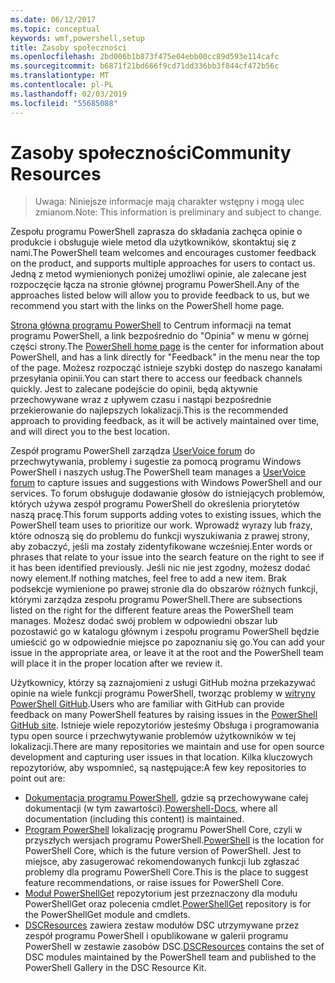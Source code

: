 ```yaml
---
ms.date: 06/12/2017
ms.topic: conceptual
keywords: wmf,powershell,setup
title: Zasoby społeczności
ms.openlocfilehash: 2bd006b1b873f475e04ebb00cc89d593e114cafc
ms.sourcegitcommit: b6871f21bd666f9cd71dd336bb3f844cf472b56c
ms.translationtype: MT
ms.contentlocale: pl-PL
ms.lasthandoff: 02/03/2019
ms.locfileid: "55685088"
---
```

# <a name="community-resources"></a><span data-ttu-id="4787b-103">Zasoby społeczności</span><span class="sxs-lookup"><span data-stu-id="4787b-103">Community Resources</span></span> #
> <span data-ttu-id="4787b-104">Uwaga: Niniejsze informacje mają charakter wstępny i mogą ulec zmianom.</span><span class="sxs-lookup"><span data-stu-id="4787b-104">Note: This information is preliminary and subject to change.</span></span>

<span data-ttu-id="4787b-105">Zespołu programu PowerShell zaprasza do składania zachęca opinie o produkcie i obsługuje wiele metod dla użytkowników, skontaktuj się z nami.</span><span class="sxs-lookup"><span data-stu-id="4787b-105">The PowerShell team welcomes and encourages customer feedback on the product, and supports multiple approaches for users to contact us.</span></span>
<span data-ttu-id="4787b-106">Jedną z metod wymienionych poniżej umożliwi opinie, ale zalecane jest rozpoczęcie łącza na stronie głównej programu PowerShell.</span><span class="sxs-lookup"><span data-stu-id="4787b-106">Any of the approaches listed below will allow you to provide feedback to us, but we recommend you start with the links on the PowerShell home page.</span></span>

<span data-ttu-id="4787b-107">[Strona główna programu PowerShell](https://microsoft.com/powershell) to Centrum informacji na temat programu PowerShell, a link bezpośrednio do "Opinia" w menu w górnej części strony.</span><span class="sxs-lookup"><span data-stu-id="4787b-107">The [PowerShell home page](https://microsoft.com/powershell) is the center for information about PowerShell, and has a link directly for "Feedback" in the menu near the top of the page.</span></span>
<span data-ttu-id="4787b-108">Możesz rozpocząć istnieje szybki dostęp do naszego kanałami przesyłania opinii.</span><span class="sxs-lookup"><span data-stu-id="4787b-108">You can start there to access our feedback channels quickly.</span></span>
<span data-ttu-id="4787b-109">Jest to zalecane podejście do opinii, będą aktywnie przechowywane wraz z upływem czasu i nastąpi bezpośrednie przekierowanie do najlepszych lokalizacji.</span><span class="sxs-lookup"><span data-stu-id="4787b-109">This is the recommended approach to providing feedback, as it will be actively maintained over time, and will direct you to the best location.</span></span>

<span data-ttu-id="4787b-110">Zespół programu PowerShell zarządza [UserVoice forum](https://windowsserver.uservoice.com/forums/301869-powershell/) do przechwytywania, problemy i sugestie za pomocą programu Windows PowerShell i naszych usług.</span><span class="sxs-lookup"><span data-stu-id="4787b-110">The PowerShell team manages a [UserVoice forum](https://windowsserver.uservoice.com/forums/301869-powershell/) to capture issues and suggestions with Windows PowerShell and our services.</span></span>
<span data-ttu-id="4787b-111">To forum obsługuje dodawanie głosów do istniejących problemów, których używa zespół programu PowerShell do określenia priorytetów naszą pracę.</span><span class="sxs-lookup"><span data-stu-id="4787b-111">This forum supports adding votes to existing issues, which the PowerShell team uses to prioritize our work.</span></span>
<span data-ttu-id="4787b-112">Wprowadź wyrazy lub frazy, które odnoszą się do problemu do funkcji wyszukiwania z prawej strony, aby zobaczyć, jeśli ma zostały zidentyfikowane wcześniej.</span><span class="sxs-lookup"><span data-stu-id="4787b-112">Enter words or phrases that relate to your issue into the search feature on the right to see if it has been identified previously.</span></span>
<span data-ttu-id="4787b-113">Jeśli nic nie jest zgodny, możesz dodać nowy element.</span><span class="sxs-lookup"><span data-stu-id="4787b-113">If nothing matches, feel free to add a new item.</span></span>
<span data-ttu-id="4787b-114">Brak podsekcje wymienione po prawej stronie dla do obszarów różnych funkcji, którymi zarządza zespołu programu PowerShell.</span><span class="sxs-lookup"><span data-stu-id="4787b-114">There are subsections listed on the right for the different feature areas the PowerShell team manages.</span></span>
<span data-ttu-id="4787b-115">Możesz dodać swój problem w odpowiedni obszar lub pozostawić go w katalogu głównym i zespołu programu PowerShell będzie umieścić go w odpowiednie miejsce po zapoznaniu się go.</span><span class="sxs-lookup"><span data-stu-id="4787b-115">You can add your issue in the appropriate area, or leave it at the root and the PowerShell team will place it in the proper location after we review it.</span></span>

<span data-ttu-id="4787b-116">Użytkownicy, którzy są zaznajomieni z usługi GitHub można przekazywać opinie na wiele funkcji programu PowerShell, tworząc problemy w [witryny PowerShell GitHub](https://github.com/powershell).</span><span class="sxs-lookup"><span data-stu-id="4787b-116">Users who are familiar with GitHub can provide feedback on many PowerShell features by raising issues in the [PowerShell GitHub site](https://github.com/powershell).</span></span>
<span data-ttu-id="4787b-117">Istnieje wiele repozytoriów jesteśmy Obsługa i programowania typu open source i przechwytywanie problemów użytkowników w tej lokalizacji.</span><span class="sxs-lookup"><span data-stu-id="4787b-117">There are many repositories we maintain and use for open source development and capturing user issues in that location.</span></span>
<span data-ttu-id="4787b-118">Kilka kluczowych repozytoriów, aby wspomnieć, są następujące:</span><span class="sxs-lookup"><span data-stu-id="4787b-118">A few key repositories to point out are:</span></span>

* <span data-ttu-id="4787b-119">[Dokumentacja programu PowerShell](https://github.com/PowerShell/powershell-docs), gdzie są przechowywane całej dokumentacji (w tym zawartości).</span><span class="sxs-lookup"><span data-stu-id="4787b-119">[Powershell-Docs](https://github.com/PowerShell/powershell-docs), where all documentation (including this content) is maintained.</span></span>
* <span data-ttu-id="4787b-120">[Program PowerShell](https://github.com/PowerShell/powershell) lokalizację programu PowerShell Core, czyli w przyszłych wersjach programu PowerShell.</span><span class="sxs-lookup"><span data-stu-id="4787b-120">[PowerShell](https://github.com/PowerShell/powershell) is the location for PowerShell Core, which is the future version of PowerShell.</span></span>
<span data-ttu-id="4787b-121">Jest to miejsce, aby zasugerować rekomendowanych funkcji lub zgłaszać problemy dla programu PowerShell Core.</span><span class="sxs-lookup"><span data-stu-id="4787b-121">This is the place to suggest feature recommendations, or raise issues for PowerShell Core.</span></span>
* <span data-ttu-id="4787b-122">[Moduł PowerShellGet](https://github.com/PowerShell/powershellget) repozytorium jest przeznaczony dla modułu PowerShellGet oraz polecenia cmdlet.</span><span class="sxs-lookup"><span data-stu-id="4787b-122">[PowerShellGet](https://github.com/PowerShell/powershellget) repository is for the PowerShellGet module and cmdlets.</span></span>
* <span data-ttu-id="4787b-123">[DSCResources](https://github.com/PowerShell/DscResources) zawiera zestaw modułów DSC utrzymywane przez zespół programu PowerShell i opublikowane w galerii programu PowerShell w zestawie zasobów DSC.</span><span class="sxs-lookup"><span data-stu-id="4787b-123">[DSCResources](https://github.com/PowerShell/DscResources) contains the set of DSC modules maintained by the PowerShell team and published to the PowerShell Gallery in the DSC Resource Kit.</span></span>
